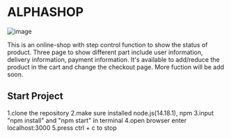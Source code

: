 # ALPHASHOP
![image](https://github.com/LeiLumis/reactAlphaShop/assets/121758559/78b1715d-85e0-40b4-b6a7-64115e2b94df)



This is an online-shop with step control function to show the status of product.
Three page to show different part include user information, delivery information, payment information.
It's available to add/reduce the product in the cart and change the checkout page.
More fuction will be add soon.

## Start Project

1.clone the repository
2.make sure installed node.js(14.18.1), npm
3.input "npm install" and "npm start" in terminal
4.open browser enter localhost:3000
5.press ctrl + c to stop

